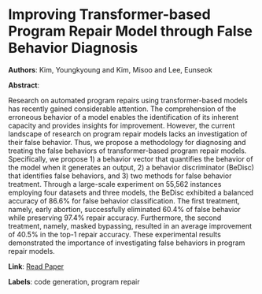 # Improving Transformer-based Program Repair Model through False Behavior Diagnosis

**Authors**: Kim, Youngkyoung and Kim, Misoo and Lee, Eunseok

**Abstract**:

Research on automated program repairs using transformer-based models has recently gained considerable attention. The comprehension of the erroneous behavior of a model enables the identification of its inherent capacity and provides insights for improvement. However, the current landscape of research on program repair models lacks an investigation of their false behavior. Thus, we propose a methodology for diagnosing and treating the false behaviors of transformer-based program repair models. Specifically, we propose 1) a behavior vector that quantifies the behavior of the model when it generates an output, 2) a behavior discriminator (BeDisc) that identifies false behaviors, and 3) two methods for false behavior treatment. Through a large-scale experiment on 55,562 instances employing four datasets and three models, the BeDisc exhibited a balanced accuracy of 86.6% for false behavior classification. The first treatment, namely, early abortion, successfully eliminated 60.4% of false behavior while preserving 97.4% repair accuracy. Furthermore, the second treatment, namely, masked bypassing, resulted in an average improvement of 40.5% in the top-1 repair accuracy. These experimental results demonstrated the importance of investigating false behaviors in program repair models.

**Link**: [Read Paper](https://doi.org/10.18653/v1/2023.emnlp-main.865)

**Labels**: code generation, program repair
